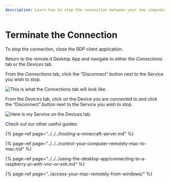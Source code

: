 ```yaml
---
description: Learn how to stop the connection between your two computers.
---
```


# Terminate the Connection

To stop the connection, close the RDP client application.

Return to the remote.it Desktop App and navigate to either the _Connections_ tab or the _Devices_ tab. 

From the _Connections_ tab, click the “Disconnect” button next to the Service you wish to stop.

![This is what the Connections tab will look like.](https://lh3.googleusercontent.com/3wck919689AddqogVr8oKj0LBdI8wBn_7AgRUYqT1qewmmy1ZrPm5jX4rGtKwcNak6cN8uMnXGuTV55PilbmyfcoSyk2vGX2UnCGBTOq4UtqeogmEf8exGqQ0qoTiQGVrWFjKjBq)

From the _Devices_ tab, click on the Device you are connected to and click the “Disconnect” button next to the Service you wish to stop.

![Here is my Service on the Devices tab.](https://lh5.googleusercontent.com/IlbKom03aOcMRa4yr4_h7RSNhSmt0GebD27Jl42OubXNKUcR2Ek8zZsqL9rWZZZYeNvuYdFD78k2tvp_Xv82wKtMA3L7FDPZwhfiX2KyGTZCiEY0lsZnW-qaPT54Iyu4gHKHdij_)

Check out our other useful guides:

{% page-ref page="../../../hosting-a-minecraft-server.md" %}

{% page-ref page="../../../control-your-computer-remotely-mac-to-mac.md" %}

{% page-ref page="../../../using-the-desktop-app/connecting-to-a-raspberry-pi-with-vnc-or-ssh.md" %}

{% page-ref page="../access-your-mac-remotely-from-windows/" %}

